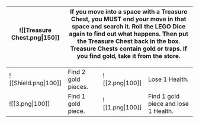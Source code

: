 
| ![[Treasure Chest.png\|150]] | If you move into a space with a Treasure Chest, you MUST end your move in that space and search it. Roll the LEGO Dice again to find out what happens. Then put the Treasure Chest back in the box. Treasure Chests contain gold or traps. If you find gold, take it from the store. |
| ---------------------------- | ------------------------------------------------------------------------------------------------------------------------------------------------------------------------------------------------------------------------------------------------------------------------------------ |


|                      |                     |                 |                                       |
| -------------------- | ------------------- | --------------- | ------------------------------------- |
| ![[Shield.png\|100]] | Find 2 gold pieces. | ![[2.png\|100]] | Lose 1 Health.                        |
| ![[3.png\|100]]      | Find 1 gold piece.  | ![[1.png\|100]] | Find 1 gold piece and lose 1 Health.  |
